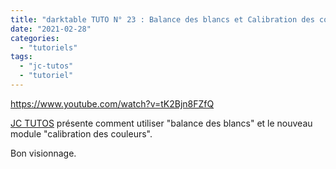```yaml
---
title: "darktable TUTO N° 23 : Balance des blancs et Calibration des couleurs"
date: "2021-02-28"
categories: 
  - "tutoriels"
tags: 
  - "jc-tutos"
  - "tutoriel"
---
```


https://www.youtube.com/watch?v=tK2Bjn8FZfQ

[JC TUTOS](https://www.youtube.com/channel/UChkmJoz4r375C6F2eym99YQ) présente comment utiliser "balance des blancs" et le nouveau module "calibration des couleurs".

Bon visionnage.
